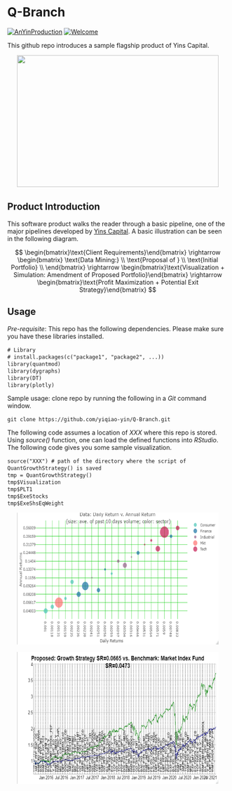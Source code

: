 # Q-Branch

[![AnYinProduction](https://cdn.rawgit.com/sindresorhus/awesome/d7305f38d29fed78fa85652e3a63e154dd8e8829/media/badge.svg)](https://yinscapital.com/research/)
[![Welcome](https://img.shields.io/badge/PRs-welcome-brightgreen.svg?style=flat-square)](http://makeapullrequest.com)

This github repo introduces a sample flagship product of Yins Capital.

<p align="center">
  <img width="460" height="300" src="https://github.com/yiqiao-yin/Q-Branch/blob/main/figs/main.gif">
</p>

## Product Introduction

This software product walks the reader through a basic pipeline, one of the major pipelines developed by [Yins Capital](https://www.YinsCapital.com/). A basic illustration can be seen in the following diagram.

$$
\begin{bmatrix}\text{Client Requirements}\end{bmatrix}
\rightarrow
\begin{bmatrix}
\text{Data Mining:} \\
\text{Proposal of } \\
\text{Initial Portfolio} \\
\end{bmatrix}
\rightarrow
\begin{bmatrix}\text{Visualization + Simulation: Amendment of Proposed Portfolio}\end{bmatrix}
\rightarrow
\begin{bmatrix}\text{Profit Maximization + Potential Exit Strategy}\end{bmatrix}
$$

## Usage

*Pre-requisite*: This repo has the following dependencies. Please make sure you have these libraries installed.

```
# Library
# install.packages(c("package1", "package2", ...))
library(quantmod)
library(dygraphs)
library(DT)
library(plotly)
```

Sample usage: clone repo by running the following in a *Git* command window.

```
git clone https://github.com/yiqiao-yin/Q-Branch.git
```

The following code assumes a location of *XXX* where this repo is stored. Using *source()* function, one can load the defined functions into *RStudio*. The following code gives you some sample visualization.

```
source("XXX") # path of the directory where the script of QuantGrowthStrategy() is saved
tmp = QuantGrowthStrategy()
tmp$Visualization
tmp$PLT1
tmp$ExeStocks
tmp$ExeShsEqWeight
```

<p align="center">
  <img width="460" height="300" src="https://github.com/yiqiao-yin/Q-Branch/blob/main/figs/cross-section-returns.png">
</p>

<p align="center">
  <img width="460" height="300" src="https://github.com/yiqiao-yin/Q-Branch/blob/main/figs/growth-strategy.png">
</p>
